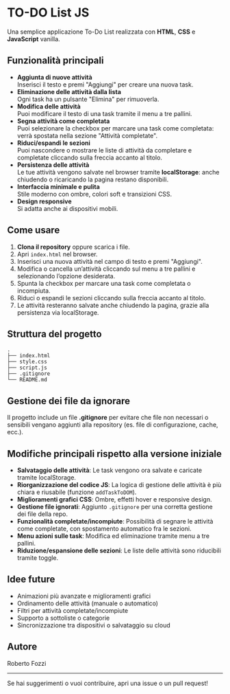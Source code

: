 # TO-DO List JS

Una semplice applicazione To-Do List realizzata con **HTML**, **CSS** e **JavaScript** vanilla.

## Funzionalità principali

- **Aggiunta di nuove attività**  
  Inserisci il testo e premi "Aggiungi" per creare una nuova task.
- **Eliminazione delle attività dalla lista**  
  Ogni task ha un pulsante "Elimina" per rimuoverla.
- **Modifica delle attività**  
  Puoi modificare il testo di una task tramite il menu a tre pallini.
- **Segna attività come completata**  
  Puoi selezionare la checkbox per marcare una task come completata: verrà spostata nella sezione "Attività completate".
- **Riduci/espandi le sezioni**  
  Puoi nascondere o mostrare le liste di attività da completare e completate cliccando sulla freccia accanto al titolo.
- **Persistenza delle attività**  
  Le tue attività vengono salvate nel browser tramite **localStorage**: anche chiudendo o ricaricando la pagina restano disponibili.
- **Interfaccia minimale e pulita**  
  Stile moderno con ombre, colori soft e transizioni CSS.
- **Design responsive**  
  Si adatta anche ai dispositivi mobili.

## Come usare

1. **Clona il repository** oppure scarica i file.
2. Apri `index.html` nel browser.
3. Inserisci una nuova attività nel campo di testo e premi "Aggiungi".
4. Modifica o cancella un’attività cliccando sul menu a tre pallini e selezionando l’opzione desiderata.
5. Spunta la checkbox per marcare una task come completata o incompiuta.
6. Riduci o espandi le sezioni cliccando sulla freccia accanto al titolo.
7. Le attività resteranno salvate anche chiudendo la pagina, grazie alla persistenza via localStorage.

## Struttura del progetto

```
.
├── index.html
├── style.css
├── script.js
├── .gitignore
└── README.md
```

## Gestione dei file da ignorare

Il progetto include un file **.gitignore** per evitare che file non necessari o sensibili vengano aggiunti alla repository (es. file di configurazione, cache, ecc.).

## Modifiche principali rispetto alla versione iniziale

- **Salvataggio delle attività**: Le task vengono ora salvate e caricate tramite localStorage.
- **Riorganizzazione del codice JS**: La logica di gestione delle attività è più chiara e riusabile (funzione `addTaskToDOM`).
- **Miglioramenti grafici CSS**: Ombre, effetti hover e responsive design.
- **Gestione file ignorati**: Aggiunto `.gitignore` per una corretta gestione dei file della repo.
- **Funzionalità completate/incompiute**: Possibilità di segnare le attività come completate, con spostamento automatico fra le sezioni.
- **Menu azioni sulle task**: Modifica ed eliminazione tramite menu a tre pallini.
- **Riduzione/espansione delle sezioni**: Le liste delle attività sono riducibili tramite toggle.

## Idee future

- Animazioni più avanzate e miglioramenti grafici
- Ordinamento delle attività (manuale o automatico)
- Filtri per attività completate/incompiute
- Supporto a sottoliste o categorie
- Sincronizzazione tra dispositivi o salvataggio su cloud

## Autore

Roberto Fozzi

---

Se hai suggerimenti o vuoi contribuire, apri una issue o un pull request!